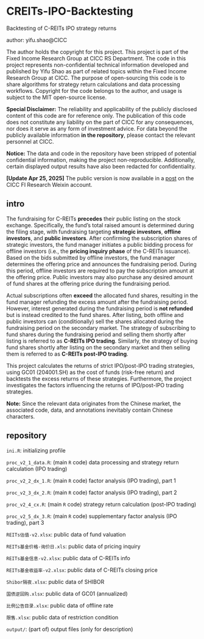 # CREITs-IPO-Backtesting
Backtesting of C-REITs IPO strategy returns

author: yifu.shao@CICC

The author holds the copyright for this project. This project is part of the Fixed Income Research Group at CICC RS Department. The code in this project represents non-confidential technical information developed and published by Yifu Shao as part of related topics within the Fixed Income Research Group at CICC. The purpose of open-sourcing this code is to share algorithms for strategy return calculations and data processing workflows. Copyright for the code belongs to the author, and usage is subject to the MIT open-source license.

**Special Disclaimer:** The reliability and applicability of the publicly disclosed content of this code are for reference only. The publication of this code does not constitute any liability on the part of CICC for any consequences, nor does it serve as any form of investment advice. For data beyond the publicly available information **in the repository**, please contact the relevant personnel at CICC.

**Notice:** The data and code in the repository have been stripped of potential confidential information, making the project non-reproducible. Additionally, certain displayed output results have also been redacted for confidentiality.

**[Update Apr 25, 2025]** The public version is now available in a [post](https://mp.weixin.qq.com/s/vJourm6hTRd7v6NpRpTgGQ) on the CICC FI Research Weixin account.

## intro

The fundraising for C-REITs **precedes** their public listing on the stock exchange. Specifically, the fund’s total raised amount is determined during the filing stage, with fundraising targeting **strategic investors**, **offline investors**, and **public investors**. After confirming the subscription shares of strategic investors, the fund manager initiates a public bidding process for offline investors (i.e., the **pricing inquiry phase** of the C-REITs issuance). Based on the bids submitted by offline investors, the fund manager determines the offering price and announces the fundraising period. During this period, offline investors are required to pay the subscription amount at the offering price. Public investors may also purchase any desired amount of fund shares at the offering price during the fundraising period.

Actual subscriptions often **exceed** the allocated fund shares, resulting in the fund manager refunding the excess amount after the fundraising period. However, interest generated during the fundraising period is **not refunded** but is instead credited to the fund shares. After listing, both offline and public investors can (conditionally) sell the shares allocated during the fundraising period on the secondary market. The strategy of subscribing to fund shares during the fundraising period and selling them shortly after listing is referred to as **C-REITs IPO trading**. Similarly, the strategy of buying fund shares shortly after listing on the secondary market and then selling them is referred to as **C-REITs post-IPO trading**.

This project calculates the returns of strict IPO/post-IPO trading strategies, using GC01 (204001.SH) as the cost of funds (risk-free return) and backtests the excess returns of these strategies. Furthermore, the project investigates the factors influencing the returns of IPO/post-IPO trading strategies.

**Note:** Since the relevant data originates from the Chinese market, the associated code, data, and annotations inevitably contain Chinese characters.

## repository

`ini.R`: initializing profile

`proc_v2_1_data.R`: (main `R` code) data processing and strategy return calculation (IPO trading)

`proc_v2_2_dx_1.R`: (main `R` code) factor analysis (IPO trading), part 1

`proc_v2_3_dx_2.R`: (main `R` code) factor analysis (IPO trading), part 2

`proc_v2_4_cx.R`: (main `R` code) strategy return calculation (post-IPO trading)

`proc_v2_5_dx_3.R`: (main `R` code) supplementary factor analysis (IPO trading), part 3

`REITs估值-v2.xlsx`: public data of fund valuation

`REITs基金价格-询价日.xls`: public data of pricing inquiry

`REITs基金信息-v2.xlsx`: public data of C-REITs info

`REITs基金收益率-v2.xlsx`: public data of C-REITs closing price

`Shibor隔夜.xlsx`: public data of SHIBOR

`国债逆回购.xlsx`: public data of GC01 (annualized)

`比例公告目录.xlsx`: public data of offline rate

`限售.xlsx`: public data of restriction condition

`output/`: (part of) output files (only for description)





